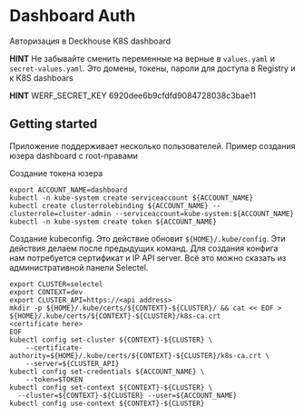 # Dashboard Auth

Авторизация в Deckhouse K8S dashboard

**HINT** Не забывайте сменить переменные на верные в `values.yaml` и `secret-values.yaml`. Это домены, токены, пароли для доступа в Registry и к K8S dashboars

**HINT** WERF_SECRET_KEY 6920dee6b9cfdfd9084728038c3bae11

## Getting started

Приложение поддерживает несколько пользователей. Пример создания юзера dashboard с root-правами

Создание токена юзера

```
export ACCOUNT_NAME=dashboard
kubectl -n kube-system create serviceaccount ${ACCOUNT_NAME}
kubectl create clusterrolebinding ${ACCOUNT_NAME} --clusterrole=cluster-admin --serviceaccount=kube-system:${ACCOUNT_NAME}
kubectl -n kube-system create token ${ACCOUNT_NAME}
```

Создание kubeconfig. Это действие обновит `${HOME}/.kube/config`. Эти действия делаем после предыдущих команд.
Для создания конфига нам потребуется сертификат и IP API server. Всё это можно сказать из административной панели Selectel.

```
export CLUSTER=selectel
export CONTEXT=dev
export CLUSTER_API=https://<api address>
mkdir -p ${HOME}/.kube/certs/${CONTEXT}-${CLUSTER}/ && cat << EOF > ${HOME}/.kube/certs/${CONTEXT}-${CLUSTER}/k8s-ca.crt
<certificate here>
EOF
kubectl config set-cluster ${CONTEXT}-${CLUSTER} \
    --certificate-authority=${HOME}/.kube/certs/${CONTEXT}-${CLUSTER}/k8s-ca.crt \
    --server=${CLUSTER_API}
kubectl config set-credentials ${ACCOUNT_NAME} \
    --token=$TOKEN
kubectl config set-context ${CONTEXT}-${CLUSTER} \
  --cluster=${CONTEXT}-${CLUSTER} --user=${ACCOUNT_NAME}
kubectl config use-context ${CONTEXT}-${CLUSTER}
```
